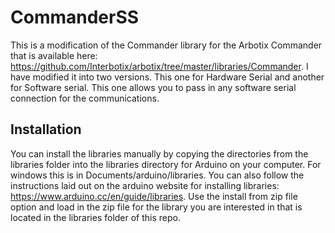 # CommanderSS
This is a modification of the Commander library for the Arbotix Commander that is available here:
https://github.com/Interbotix/arbotix/tree/master/libraries/Commander. I have modified it into two 
versions. This one for Hardware Serial and another for Software serial. This one allows you to pass in
any software serial connection for the communications. 

## Installation

You can install the libraries manually by copying the directories from the libraries folder into the libraries directory 
for Arduino on your computer. For windows this is in Documents/arduino/libraries. You can also follow the instructions
laid out on the arduino website for installing libraries: https://www.arduino.cc/en/guide/libraries. Use the install
from zip file option and load in the zip file for the library you are interested in that is located in the libraries
folder of this repo. 